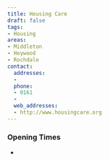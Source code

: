 ```yaml
---
title: Housing Care
draft: false
tags:
- Housing
areas:
- Middleton
- Heywood
- Rochdale
contact:
  addresses:
  - 
  phone:
  - 0161 
  - 
  web_addresses:
  - http://www.housingcare.org
---
```


### Opening Times
* 
